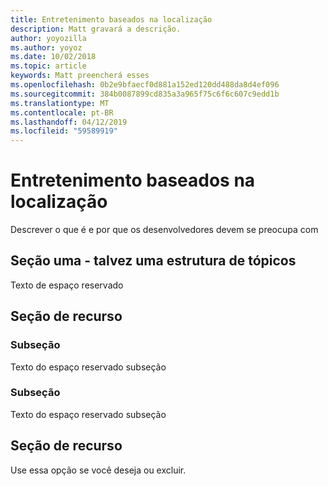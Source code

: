 ```yaml
---
title: Entretenimento baseados na localização
description: Matt gravará a descrição.
author: yoyozilla
ms.author: yoyoz
ms.date: 10/02/2018
ms.topic: article
keywords: Matt preencherá esses
ms.openlocfilehash: 0b2e9bfaecf0d881a152ed120dd488da8d4ef096
ms.sourcegitcommit: 384b0087899cd835a3a965f75c6f6c607c9edd1b
ms.translationtype: MT
ms.contentlocale: pt-BR
ms.lasthandoff: 04/12/2019
ms.locfileid: "59589919"
---
```

# <a name="location-based-entertainment"></a>Entretenimento baseados na localização

Descrever o que é e por que os desenvolvedores devem se preocupa com

## <a name="section-one---maybe-an-outline"></a>Seção uma - talvez uma estrutura de tópicos

Texto de espaço reservado

## <a name="feature-section"></a>Seção de recurso

### <a name="sub-section"></a>Subseção

Texto do espaço reservado subseção

### <a name="sub-section"></a>Subseção

Texto do espaço reservado subseção

## <a name="feature-section"></a>Seção de recurso

Use essa opção se você deseja ou excluir.
